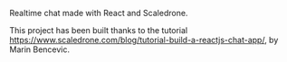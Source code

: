 Realtime chat made with React and Scaledrone. 

This project has been built thanks to the tutorial https://www.scaledrone.com/blog/tutorial-build-a-reactjs-chat-app/, by Marin Bencevic.